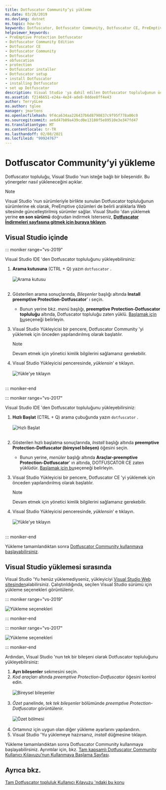 ```yaml
---
title: Dotfuscator Community’yi yükleme
ms.date: 03/28/2019
ms.devlang: dotnet
ms.topic: how-to
keywords: Dotfuscator, Dotfuscator Community, Dotfuscator CE, PreEmptive, PreEmptive çözümleri, PreEmptive Protection, koruma, topluluk sürümü, gizleme, .NET, ücretsiz, Visual Studio 2017, Visual Studio 2019, Visual Studio, Install
helpviewer_keywords:
- PreEmptive Protection Dotfuscator
- Dotfuscator Community Edition
- Dotfuscator CE
- Dotfuscator Community
- Dotfuscator
- obfuscation
- protection
- Dotfuscator installer
- Dotfuscator setup
- install Dotfuscator
- installing Dotfuscator
- set up Dotfuscator
description: Visual Studio 'ya dahil edilen Dotfuscator topluluğunun ücretsiz kopyasını yüklemeyi öğrenin.
ms.assetid: f2146651-e24a-4e24-ade8-8ddee8ff4e43
author: TerryGLee
ms.author: tglee
manager: jmartens
ms.openlocfilehash: 9f4ca634aa226437b6d8790837c9f95f778a00c0
ms.sourcegitcommit: ae6d47b09a439cd0e13180f5e89510e3e347fd47
ms.translationtype: MT
ms.contentlocale: tr-TR
ms.lasthandoff: 02/08/2021
ms.locfileid: "99924767"
---
```

# <a name="install-dotfuscator-community"></a>Dotfuscator Community’yi yükleme

Dotfuscator topluluğu, Visual Studio 'nun isteğe bağlı bir bileşenidir.
Bu yönergeler nasıl yükleneceğini açıklar.

> [!NOTE]
> Visual Studio 'nun sürümleriyle birlikte sunulan Dotfuscator topluluğunun sürümlerine ek olarak, PreEmptive çözümleri de belirli aralıklarla Web sitesinde güncelleştirilmiş sürümler sağlar.
> Visual Studio 'dan yüklemek yerine **en son sürümü** doğrudan indirmek Isterseniz, **[Dotfuscator İndirmeleri sayfasına gitmek için buraya tıklayın][download]**.

## <a name="within-visual-studio"></a>Visual Studio içinde

::: moniker range="vs-2019"

Visual Studio IDE 'den Dotfuscator topluluğunu yükleyebilirsiniz:

1. **Arama kutusuna** (CTRL + Q) yazın `dotfuscator` . <br/> <br/> ![Arama kutusu](media/install_in_vs19_12.png) <br/> <br/>

2. Gösterilen arama sonuçlarında, *Bileşenler* başlığı altında **Install preemptive Protection-Dotfuscator**' ı seçin.
   * Bunun yerine bkz. *menü* başlığı, **preemptive Protection-Dotfuscator topluluğu** altında, Dotfuscator topluluğu zaten yüklü. [Başlamak için bu][get-started]seçeneği belirleyin.

3. Visual Studio Yükleyicisi bir pencere, Dotfuscator Community 'yi yüklemek için önceden yapılandırılmış olarak başlatılır.
   > [!NOTE]
   > Devam etmek için yönetici kimlik bilgilerini sağlamanız gerekebilir.

4. Visual Studio Yükleyicisi penceresinde, *yüklensin*' e tıklayın. <br/> <br/> ![Yükle'ye tıklayın](media/install_in_vs19_34.png) <br/> <br/>

::: moniker-end

::: moniker range="vs-2017"

Visual Studio IDE 'den Dotfuscator topluluğunu yükleyebilirsiniz:

1. **Hızlı Başlat** (CTRL + Q) arama çubuğunda yazın `dotfuscator` . <br/> <br/> ![Hızlı Başlat](media/install_from_vs_12.png) <br/> <br/>

2. Gösterilen hızlı başlatma sonuçlarında, *Install* başlığı altında **preemptive Protection-Dotfuscator (bireysel bileşen)** öğesini seçin.
   * Bunun yerine, *menüler* başlığı altında **Araçlar-preemptive Protection-Dotfuscator**' ın altında, DOTFUSCATOR CE zaten yüklüdür. [Başlamak için bu][get-started]seçeneği belirleyin.

3. Visual Studio Yükleyicisi bir pencere, Dotfuscator CE 'yi yüklemek için önceden yapılandırılmış olarak başlatılır.
   > [!NOTE]
   > Devam etmek için yönetici kimlik bilgilerini sağlamanız gerekebilir.

4. Visual Studio Yükleyicisi penceresinde, *yüklensin*' e tıklayın. <br/> <br/> ![Yükle'ye tıklayın](media/install_from_vs_345.png) <br/> <br/>

::: moniker-end

Yükleme tamamlandıktan sonra [Dotfuscator Community kullanmaya başlayabilirsiniz][get-started].

## <a name="during-visual-studio-installation"></a>Visual Studio yüklemesi sırasında

Visual Studio 'Yu henüz yüklemediyseniz, yükleyiciyi [Visual Studio Web sitesinden][vs-install]alabilirsiniz.
Çalıştırıldığında, seçilen Visual Studio sürümü için yükleme seçenekleri görüntülenir.

::: moniker range="vs-2019"

![Yükleme seçenekleri](media/install_ui.png)

::: moniker-end

::: moniker range="vs-2017"

![Yükleme seçenekleri](media/install_ui_17.png)

::: moniker-end

Ardından, Visual Studio 'nun tek bir bileşeni olarak Dotfuscator topluluğunu yükleyebilirsiniz:

1. **Ayrı bileşenler** sekmesini seçin.
2. *Kod araçları* altında *preemptive Protection-Dotfuscator* öğesini kontrol edin.<br/> <br/> ![Bireysel bileşenler](media/install_individually_12.png) <br/> <br/>
3. *Özet* panelinde, *tek tek bileşenler* bölümünde *preemptive Protection-Dotfuscator* görüntülenir. <br/> <br/> ![Özet bölmesi](media/install_individually_3.png) <br/> <br/>
4. Ortamınız için uygun olan diğer yükleme ayarlarını yapılandırın.
5. Visual Studio 'Yu yüklemeye hazırsanız, *install* düğmesine tıklayın.

Yükleme tamamlandıktan sonra Dotfuscator Community kullanmaya başlayabilirsiniz. Ayrıntılar için, bkz. [Tam kapsamlı Dotfuscator Community Kullanıcı Kılavuzu’nun Kullanmaya Başlama Sayfası][get-started].

## <a name="see-also"></a>Ayrıca bkz.

[Tam Dotfuscator topluluk Kullanıcı Kılavuzu 'ndaki bu konu](https://www.preemptive.com/dotfuscator/ce/docs/help/)

<!-- Copyright © 2019 PreEmptive Solutions, LLC -->

[vs-install]:  https://visualstudio.microsoft.com/downloads/
[get-started]:  https://www.preemptive.com/dotfuscator/ce/docs/help/gui_getstarted.html

[download]:  https://www.preemptive.com/products/dotfuscator/downloads

[full]:  https://www.preemptive.com/dotfuscator/ce/docs/help/intro_install.html
